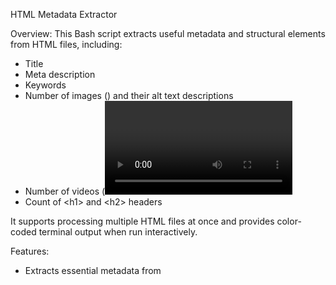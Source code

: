 <!-- # aphidus 
A simple crawler for .onion sites -->

HTML Metadata Extractor

Overview:
This Bash script extracts useful metadata and structural elements from HTML files, including:
- Title
- Meta description
- Keywords
- Number of images (<img>) and their alt text descriptions
- Number of videos (<video>)
- Count of \<h1\> and \<h2\> headers

It supports processing multiple HTML files at once and provides color-coded terminal output when run interactively.

Features:
- Extracts essential metadata from <title> and <meta> tags
- Counts media elements like images and videos
- Extracts alt attributes from images
- Counts headings (\<h1\> and \<h2\>)
- Works with multiple files (*.html)
- Supports color-coded terminal output

```
Installation & Usage:

1. Clone the repository:
   git clone https://github.com/yourusername/html-metadata-extractor.git
   cd html-metadata-extractor

2. Make the script executable:
   chmod +x extract_html_info.sh

3. Run the script:
   ./extract_html_info.sh *.html

Redirecting output (without colors):
If you want to save the output to a file (without color codes), use:
   ./extract_html_info.sh *.html > output.txt

Example Output:
Processing: example.html
Title: Example Web Page
Description: This is a sample website description.
Keywords: sample, example, website
-----------------------------------
Number of Images: 5
Image Alt Texts:
 - Logo image
 - Hero banner
 - Thumbnail preview
Number of Videos: 2
Number of <h1> Headers: 1
Number of <h2> Headers: 3
===================================

How It Works:
The script uses:
- grep and sed to extract <title> and <meta> information.
- grep to count media tags (<img> and <video>).
- Regular expressions to extract text between HTML tags.
- ANSI escape codes for color-coded output (disabled when redirected).

License:
This project is licensed under the MIT License - see the LICENSE file for details.

Contributing:
Feel free to fork the repository and submit pull requests! Suggestions and improvements are welcome.

```
